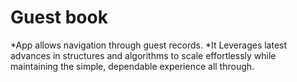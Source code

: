 # Guest book
*App allows navigation through guest records. 
*It Leverages latest advances in structures and algorithms to scale effortlessly while maintaining the simple, dependable experience all through.

